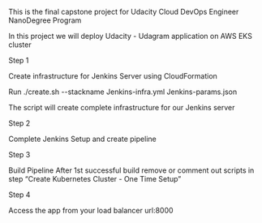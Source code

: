 This is the final capstone project for Udacity Cloud DevOps Engineer NanoDegree Program 


In this project we will deploy Udacity - Udagram application on AWS EKS cluster


Step 1 

Create infrastructure for Jenkins Server using CloudFormation 

Run  ./create.sh --stackname Jenkins-infra.yml Jenkins-params.json  

The script will create complete infrastructure for our Jenkins server 

Step 2 

Complete Jenkins Setup and create pipeline 

Step 3 

Build Pipeline After 1st successful build remove or comment out scripts in step “Create Kubernetes Cluster - One Time Setup”

Step 4 

Access the app from your load balancer url:8000
